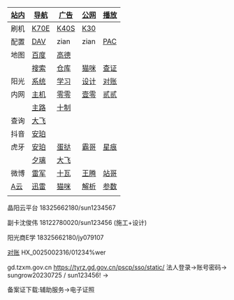|[站内](https://zian.netlify.app/other/web.html)|[导航](https://zian.netlify.app/other/web.html)|[广告](https://zian.netlify.app/other/adb.html)|[公网](https://zian.netlify.app/ipv6)|[播放](https://zian.netlify.app/other/m3u8.html)|
|-|-|-|-|-|
|刷机|[K70E](https://xiaomirom.com/rom/redmi-k70e-poco-x6-pro-5g-duchamp-china-fastboot-recovery-rom/)|[K40S](https://xiaomirom.com/rom/redmi-k40s-munch-china-fastboot-recovery-rom/)|[K30](https://xiaomirom.com/rom/redmi-k30-5g-redmi-k30i-5g-picasso-china-fastboot-recovery-rom/)|
|配置|[DAV](http://120.76.158.149:5005/)|zian|zian|[PAC](http://120.76.158.149/json/.pac)|
|地图|[百度](https://api.map.baidu.com/lbsapi/getpoint/index.html)|[高德](https://lbs.amap.com/tools/picker)|||
||[搜索](https://zian.netlify.app/other/bing.html)|[仓库](https://666937.xyz:8899/?u=http://hsck.net/&p=/)|[猫咪](http://192.168.10.211)|[查证](https://cx.mem.gov.cn/special)|
|阳光|[系统](https://hicp.sungrow-re.com)|[学习](https://edu.sungrow-re.com)|[设计](https://isolarroof.sungrowplant.com/)|[对账](http://ygfppt.sungrow-re.com:8081/login)|
|内网|[主机](http://5.mm)|[零零](http://200.mm)|[壹零](http://210.mm)|[贰贰](http://222.mm)|
||[主路](http://192.168.10.1)|[十制](http://2018287253)|||
|查询|[大飞](https://www.op.gg/summoners/kr/Hide%20on%20bush/ingame)|||
|抖音|[安珀](https://live.douyin.com/356402078496)||||
|虎牙|[安珀](https://m.huya.com/20411512)|[蛋挞](https://m.huya.com/799147)|[霸哥](https://m.huya.com/189201)|[星痕](https://m.huya.com/699772)|
||[夕璃](https://m.huya.com/21809097)|[大飞](https://m.huya.com/138156)||
|微博|[雷军](https://m.weibo.cn/u/1749127163)|[十瓦](https://m.weibo.cn/u/1892653244)|[王腾](https://m.weibo.cn/u/1654901425)|[站哥](https://m.weibo.cn/u/6048569942)|
|[A云](http://120.76.158.149/?from=/)|[迅雷](http://120.76.158.149:996)|[猫咪](http://120.76.158.149:213)|[解析](https://jx.xmflv.cc/?url=)|[参数](http://120.76.158.149/get)|
||||||


晶阳云平台 18325662180/sun1234567

副卡沈俊伟 18122780020/sun123456 (施工+设计)

阳光商E学  18325662180/jy079107

[对账](http://ygfppt.sungrow-re.com:8081/login) HX_0025002316/01234%wer


gd.tzxm.gov.cn
https://tyrz.gd.gov.cn/pscp/sso/static/
法人登录->账号密码-> sungrow20230725 / sun123456! ->


备案证下载:辅助服务->电子证照